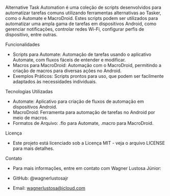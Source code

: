 Alternative Task Automation é uma coleção de scripts desenvolvidos para automatizar tarefas comuns utilizando ferramentas alternativas ao Tasker, como o Automate e MacroDroid. Estes scripts podem ser utilizados para automatizar uma ampla gama de tarefas em dispositivos Android, como gerenciar notificações, controlar redes Wi-Fi, configurar perfis de dispositivo, entre outras.

Funcionalidades
* Scripts para Automate: Automação de tarefas usando o aplicativo Automate, com fluxos fáceis de entender e modificar.
* Macros para MacroDroid: Automação com o MacroDroid, permitindo a criação de macros para diversas ações no Android.
* Exemplos Práticos: Scripts prontos para uso, que podem ser facilmente adaptados às necessidades individuais.

Tecnologias Utilizadas
* Automate: Aplicativo para criação de fluxos de automação em dispositivos Android.
* MacroDroid: Ferramenta para automação de tarefas no Android por meio de macros.
* Formatos de Arquivo: .flo para Automate, .macro para MacroDroid.

Licença
* Este projeto está licenciado sob a Licença MIT - veja o arquivo LICENSE para mais detalhes.

 Contato
* Para mais informações, entre em contato com Wagner Lustosa Júnior:

* GitHub: @wagnerlustosajr
* Email: wagnerlustosa@icloud.com
